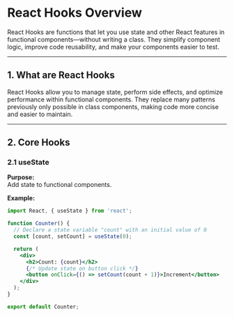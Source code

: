 # React Hooks Overview

React Hooks are functions that let you use state and other React features in functional components—without writing a class. They simplify component logic, improve code reusability, and make your components easier to test.

---

## 1. What are React Hooks

React Hooks allow you to manage state, perform side effects, and optimize performance within functional components. They replace many patterns previously only possible in class components, making code more concise and easier to maintain.

---

## 2. Core Hooks

### 2.1 useState

**Purpose:**  
Add state to functional components.

**Example:**

```jsx
import React, { useState } from 'react';

function Counter() {
  // Declare a state variable "count" with an initial value of 0
  const [count, setCount] = useState(0);

  return (
    <div>
      <h2>Count: {count}</h2>
      {/* Update state on button click */}
      <button onClick={() => setCount(count + 1)}>Increment</button>
    </div>
  );
}

export default Counter;
```
